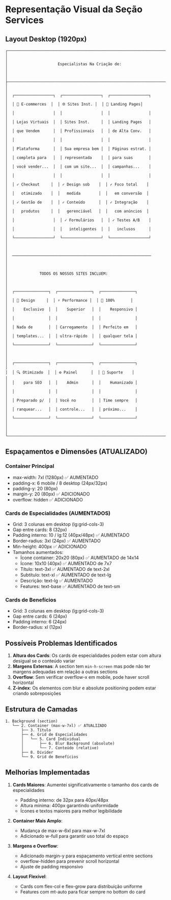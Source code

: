 # Representação Visual da Seção Services

## Layout Desktop (1920px)

```
┌─────────────────────────────────────────────────────────────────────────────┐
│                                                                             │
│                      Especialistas Na Criação de:                           │
│                                                                             │
├─────────────────────────────────────────────────────────────────────────────┤
│                                                                             │
│  ┌─────────────────┐  ┌─────────────────┐  ┌─────────────────┐           │
│  │ 🛒 E-commerces  │  │ 🌐 Sites Inst. │  │ 🎯 Landing Pages│           │
│  │                 │  │                 │  │                 │           │
│  │ Lojas Virtuais  │  │ Sites Inst.     │  │ Landing Pages   │           │
│  │ que Vendem      │  │ Profissionais   │  │ de Alta Conv.   │           │
│  │                 │  │                 │  │                 │           │
│  │ Plataforma      │  │ Sua empresa bem │  │ Páginas estrat. │           │
│  │ completa para   │  │ representada    │  │ para suas       │           │
│  │ você vender...  │  │ com um site...  │  │ campanhas...    │           │
│  │                 │  │                 │  │                 │           │
│  │ ✓ Checkout     │  │ ✓ Design sob    │  │ ✓ Foco total    │           │
│  │   otimizado    │  │   medida        │  │   em conversão  │           │
│  │ ✓ Gestão de    │  │ ✓ Conteúdo      │  │ ✓ Integração    │           │
│  │   produtos     │  │   gerenciável   │  │   com anúncios  │           │
│  │                 │  │ ✓ Formulários   │  │ ✓ Testes A/B    │           │
│  │                 │  │   inteligentes  │  │   inclusos      │           │
│  └─────────────────┘  └─────────────────┘  └─────────────────┘           │
│                                                                             │
│  ─────────────────────────────────────────────────────────────             │
│                                                                             │
│              TODOS OS NOSSOS SITES INCLUEM:                                 │
│                                                                             │
│  ┌───────────────┐  ┌───────────────┐  ┌───────────────┐                 │
│  │ 🎨 Design     │  │ ⚡ Performance │  │ 📱 100%       │                 │
│  │    Exclusivo  │  │    Superior   │  │    Responsivo │                 │
│  │               │  │               │  │               │                 │
│  │ Nada de       │  │ Carregamento  │  │ Perfeito em   │                 │
│  │ templates...  │  │ ultra-rápido  │  │ qualquer tela │                 │
│  └───────────────┘  └───────────────┘  └───────────────┘                 │
│                                                                             │
│  ┌───────────────┐  ┌───────────────┐  ┌───────────────┐                 │
│  │ 🔍 Otimizado  │  │ ⚙️ Painel      │  │ 🤝 Suporte    │                 │
│  │    para SEO   │  │    Admin      │  │    Humanizado │                 │
│  │               │  │               │  │               │                 │
│  │ Preparado p/  │  │ Você no       │  │ Time sempre   │                 │
│  │ ranquear...   │  │ controle...   │  │ próximo...    │                 │
│  └───────────────┘  └───────────────┘  └───────────────┘                 │
│                                                                             │
└─────────────────────────────────────────────────────────────────────────────┘
```

## Espaçamentos e Dimensões (ATUALIZADO)

### Container Principal
- max-width: 7xl (1280px) ✅ AUMENTADO
- padding-x: 6 mobile / 8 desktop (24px/32px)
- padding-y: 20 (80px)
- margin-y: 20 (80px) ✅ ADICIONADO
- overflow: hidden ✅ ADICIONADO

### Cards de Especialidades (AUMENTADOS)
- Grid: 3 colunas em desktop (lg:grid-cols-3)
- Gap entre cards: 8 (32px)
- Padding interno: 10 / lg:12 (40px/48px) ✅ AUMENTADO
- Border-radius: 3xl (24px) ✅ AUMENTADO
- Min-height: 400px ✅ ADICIONADO
- Tamanhos aumentados:
  - Ícone container: 20x20 (80px) ✅ AUMENTADO de 14x14
  - Ícone: 10x10 (40px) ✅ AUMENTADO de 7x7
  - Título: text-3xl ✅ AUMENTADO de text-2xl
  - Subtítulo: text-xl ✅ AUMENTADO de text-lg
  - Descrição: text-lg ✅ AUMENTADO
  - Features: text-base ✅ AUMENTADO de text-sm

### Cards de Benefícios
- Grid: 3 colunas em desktop (lg:grid-cols-3)
- Gap entre cards: 6 (24px)
- Padding interno: 6 (24px)
- Border-radius: xl (12px)

## Possíveis Problemas Identificados

1. **Altura dos Cards**: Os cards de especialidades podem estar com altura desigual se o conteúdo variar
2. **Margens Externas**: A section tem `min-h-screen` mas pode não ter margens adequadas em relação a outras sections
3. **Overflow**: Sem verificar overflow-x em mobile, pode haver scroll horizontal
4. **Z-index**: Os elementos com blur e absolute positioning podem estar criando sobreposições

## Estrutura de Camadas

```
1. Background (section)
   └── 2. Container (max-w-7xl) ✅ ATUALIZADO
       ├── 3. Título
       ├── 4. Grid de Especialidades
       │   └── 5. Card Individual
       │       ├── 6. Blur Background (absolute)
       │       └── 7. Conteúdo (relative)
       ├── 8. Divider
       └── 9. Grid de Benefícios
```

## Melhorias Implementadas

1. **Cards Maiores**: Aumentei significativamente o tamanho dos cards de especialidades
   - Padding interno: de 32px para 40px/48px
   - Altura mínima: 400px garantindo uniformidade
   - Ícones e textos maiores para melhor legibilidade

2. **Container Mais Amplo**: 
   - Mudança de max-w-6xl para max-w-7xl
   - Adicionado w-full para garantir uso total do espaço

3. **Margens e Overflow**:
   - Adicionado margin-y para espaçamento vertical entre sections
   - overflow-hidden para prevenir scroll horizontal
   - Ajuste de padding responsivo

4. **Layout Flexível**:
   - Cards com flex-col e flex-grow para distribuição uniforme
   - Features com mt-auto para ficar sempre no bottom do card